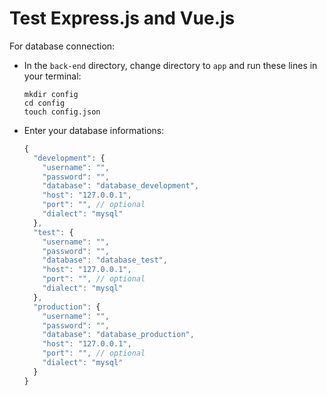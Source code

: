 # Test Express.js and Vue.js

For database connection:

- In the ```back-end``` directory, change directory to ```app``` and run these lines in your terminal:

  ```
  mkdir config
  cd config
  touch config.json
  ```

- Enter your database informations:

  ```js
  {
    "development": {
      "username": "",
      "password": "",
      "database": "database_development",
      "host": "127.0.0.1",
      "port": "", // optional
      "dialect": "mysql"
    },
    "test": {
      "username": "",
      "password": "",
      "database": "database_test",
      "host": "127.0.0.1",
      "port": "", // optional
      "dialect": "mysql"
    },
    "production": {
      "username": "",
      "password": "",
      "database": "database_production",
      "host": "127.0.0.1",
      "port": "", // optional
      "dialect": "mysql"
    }
  }
  ```
